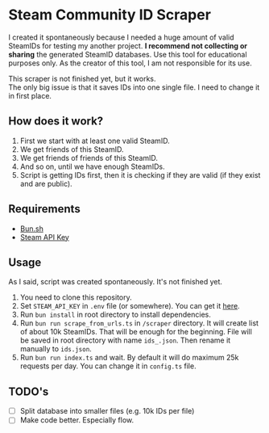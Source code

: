 # Steam Community ID Scraper

I created it spontaneously because I needed a huge amount of valid SteamIDs for testing my another project. **I recommend not collecting or sharing** the generated SteamID databases. Use this tool for educational purposes only. As the creator of this tool, I am not responsible for its use.

This scraper is not finished yet, but it works.  
The only big issue is that it saves IDs into one single file. I need to change it in first place.

## How does it work?

1. First we start with at least one valid SteamID.
2. We get friends of this SteamID.
3. We get friends of friends of this SteamID.
4. And so on, until we have enough SteamIDs.
5. Script is getting IDs first, then it is checking if they are valid (if they exist and are public).

## Requirements

- [Bun.sh](https://bun.sh/)
- [Steam API Key](https://steamcommunity.com/dev/apikey)

## Usage

As I said, script was created spontaneously. It's not finished yet.

1. You need to clone this repository.
2. Set `STEAM_API_KEY` in `.env` file (or somewhere). You can get it [here](https://steamcommunity.com/dev/apikey).
3. Run `bun install` in root directory to install dependencies.
4. Run `bun run scrape_from_urls.ts` in `/scraper` directory. It will create list of about 10k SteamIDs. That will be enough for the beginning. File will be saved in root directory with name `ids_.json`. Then rename it manually to `ids.json`.
5. Run `bun run index.ts` and wait. By default it will do maximum 25k requests per day. You can change it in `config.ts` file.

## TODO's

- [ ] Split database into smaller files (e.g. 10k IDs per file)
- [ ] Make code better. Especially flow.
